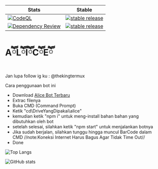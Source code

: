 | Stats | Stable |
|-------|----------|
| [![CodeQL](https://github.com/TheKingTermux/alice/actions/workflows/codeql-analysis.yml/badge.svg)](https://github.com/TheKingTermux/alice/actions/workflows/codeql-analysis.yml) | [![stable release](https://img.shields.io/github/downloads/TheKingTermux/alice/latest/Alice%20Bot?color=blue&sort=semver&style=plastic)](https://github.com/TheKingTermux/alice/releases/latest) |
| [![Dependency Review](https://github.com/TheKingTermux/alice/actions/workflows/dependency-review.yml/badge.svg)](https://github.com/TheKingTermux/alice/actions/workflows/dependency-review.yml) | [![stable release](https://img.shields.io/github/downloads/TheKingTermux/alice/latest/Alice%20Bot?color=blue&sort=semver&style=plastic)](https://github.com/TheKingTermux/alice/releases/latest) |

#  AཽLཽIཽCཽEཽ
Jan lupa follow ig ku : @thekingtermux

Cara penggunaan bot ini

- Download [Alice Bot Terbaru](https://github.com/TheKingTermux/alice/releases)
- Extrac filenya
- Buka CMD (Command Prompt)
- Ketik "cd\DriveYangDipakai\alice"
- kemudian ketik "npm i" untuk meng-install bahan bahan yang dibutuhkan oleh bot
- setelah selesai, silahkan ketik "npm start" untuk menjalankan botnya
- Jika sudah berjalan, silahkan tunggu hingga muncul BarCode dalam CMD //note:Koneksi Internet Harus Bagus Agar Tidak Time Out//
- Done 

![Top Langs](https://github-readme-stats.vercel.app/api/top-langs/?username=TheKingTermux&theme=radical&title_color=8E2DE2&text_color=fff&langs_count=8)

![GitHub stats](https://github-readme-stats.vercel.app/api?username=TheKingTermux&theme=radical&title_color=8E2DE2&text_color=fff&show_icons=true)
